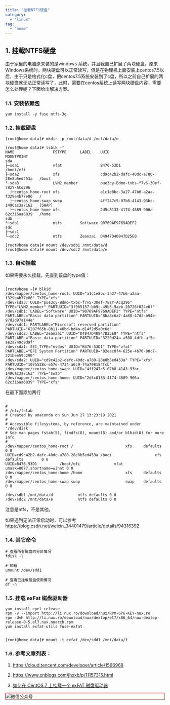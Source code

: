```yaml
---
title: "挂载NTFS硬盘"
category:
  - "linux"
tag:
  - "home"
---
```


## 1. 挂载NTFS硬盘

由于家里的电脑原来装的是windows 系统，并且我自己扩展了两块硬盘，原来Windows系统时，两块硬盘可以正常读写，但是在物理机上面安装上centos7.5以后，由于只是格式化c盘，把centos7.5系统安装到了c盘，所以之前自己扩展的两块硬盘就无法正常读写了，此时，需要在centos系统上读写两块硬盘内容，需要怎么处理呢？下面给出解决方案。

### 1.1. 安装依赖包

```
yum install -y fuse ntfs-3g
```

### 1.2. 挂载硬盘

```
[root@home data]# mkdir -p /mnt/data/d /mnt/data/e

[root@home data]# lsblk -f
NAME                 FSTYPE      LABEL    UUID                                   MOUNTPOINT
sda
├─sda1               vfat                 B476-53D1                              /boot/efi
├─sda2               xfs                  cd9c42b2-dafc-40dc-a780-28e8b5ed453a   /boot
└─sda3               LVM2_member          pue3cy-Bdmo-txbs-f7vS-3Oef-78zY-ACq296
  ├─centos_home-root xfs                  a1c1e8bc-3a27-47b6-a2aa-f329e4b77e86   /
  ├─centos_home-swap swap                 4ff247c5-07b8-4143-93bc-1496ac3a7162   [SWAP]
  └─centos_home-home xfs                  2d5c8133-4174-4689-906a-62c316aa6839   /home
sdb
└─sdb1               ntfs        Software 90769AF9769ADEF2
sdc
├─sdc1
└─sdc2               ntfs        Zeanzai  D4947D40947D25E0

[root@home data]# mount /dev/sdb1 /mnt/data/d
[root@home data]# mount /dev/sdc2 /mnt/data/e

```



### 1.3. 自动挂载

如果需要永久挂载，先查到该盘的type值：

```

[root@home ~]# blkid
/dev/mapper/centos_home-root: UUID="a1c1e8bc-3a27-47b6-a2aa-f329e4b77e86" TYPE="xfs"
/dev/sda3: UUID="pue3cy-Bdmo-txbs-f7vS-3Oef-78zY-ACq296" TYPE="LVM2_member" PARTUUID="3f965157-bb9c-49b5-9aeb-20726f024e6f"
/dev/sdb1: LABEL="Software" UUID="90769AF9769ADEF2" TYPE="ntfs" PARTLABEL="Basic data partition" PARTUUID="8ba8c6a7-4a88-47d2-b94e-97d2d97a144e"
/dev/sdc1: PARTLABEL="Microsoft reserved partition" PARTUUID="6207f65b-8b11-46bd-bd4a-d14f2d5a0c6e"
/dev/sdc2: LABEL="Zeanzai" UUID="D4947D40947D25E0" TYPE="ntfs" PARTLABEL="Basic data partition" PARTUUID="3220d24a-a508-4dfb-af5e-ae2a749c9d9f"
/dev/sda1: SEC_TYPE="msdos" UUID="B476-53D1" TYPE="vfat" PARTLABEL="EFI System Partition" PARTUUID="82eac0f4-625e-4b70-80c7-221bee59c290"
/dev/sda2: UUID="cd9c42b2-dafc-40dc-a780-28e8b5ed453a" TYPE="xfs" PARTUUID="1075528c-e57e-4734-a6c9-74a798184fcb"
/dev/mapper/centos_home-swap: UUID="4ff247c5-07b8-4143-93bc-1496ac3a7162" TYPE="swap"
/dev/mapper/centos_home-home: UUID="2d5c8133-4174-4689-906a-62c316aa6839" TYPE="xfs"
```

在最下面添加两行

```

#
# /etc/fstab
# Created by anaconda on Sun Jun 27 13:23:19 2021
#
# Accessible filesystems, by reference, are maintained under '/dev/disk'
# See man pages fstab(5), findfs(8), mount(8) and/or blkid(8) for more info
#
/dev/mapper/centos_home-root /                       xfs     defaults        0 0
UUID=cd9c42b2-dafc-40dc-a780-28e8b5ed453a /boot                   xfs     defaults        0 0
UUID=B476-53D1          /boot/efi               vfat    umask=0077,shortname=winnt 0 0
/dev/mapper/centos_home-home /home                   xfs     defaults        0 0
/dev/mapper/centos_home-swap swap                    swap    defaults        0 0

/dev/sdb1 /mnt/data/d           ntfs defaults 0 0
/dev/sdc2 /mnt/data/e           ntfs defaults 0 0
```

注意是ntfs，不是其他。

如果遇到无法正常启动时，可以参考 https://blog.csdn.net/weixin_34401479/article/details/94316392

### 1.4. 其它命令

```
# 查看所有磁盘的分区情况
fdisk -l

# 卸载
umount /dev/sdd1

# 查看已挂载磁盘使用情况
df -h
```


### 1.5. 挂载 exFat 磁盘驱动器


```
yum install epel-release
rpm -v --import http://li.nux.ro/download/nux/RPM-GPG-KEY-nux.ro
rpm -Uvh http://li.nux.ro/download/nux/dextop/el7/x86_64/nux-dextop-release-0-5.el7.nux.noarch.rpm
yum install exfat-utils fuse-exfat


[root@home data]# mount -t exfat /dev/sdd1 /mnt/data/f
```

### 1.6. 参考文章列表：

1. https://cloud.tencent.com/developer/article/1566968
2. https://www.cnblogs.com/jhxxb/p/11157315.html


3. [如何在 CentOS 7 上挂载一个 exFAT 磁盘驱动器](https://cloud.tencent.com/developer/article/1626805)
<img style="border:1px red solid; display:block; margin:0 auto;" :src="$withBase('/qrcode.jpg')" alt="微信公众号" />
